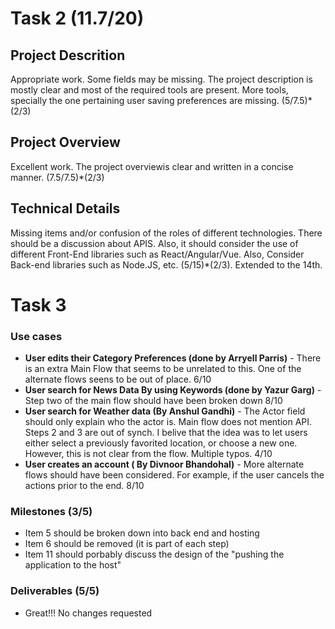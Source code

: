 # Task 2 (11.7/20)

## Project Descrition
Appropriate work. Some fields may be missing. The project description is mostly clear and most of the required tools are present. More tools, specially the one pertaining user saving preferences are missing. (5/7.5)*(2/3)
 
## Project Overview
Excellent work. The project overviewis clear and written in a concise manner. (7.5/7.5)*(2/3)

## Technical Details
Missing items and/or confusion of the roles of different technologies. There should be a discussion about APIS. Also, it should consider the use of different Front-End libraries such as React/Angular/Vue. Also, Consider Back-end libraries such as Node.JS, etc. (5/15)*(2/3). Extended to the 14th.


# Task 3

### Use cases 
- **User edits their Category Preferences (done by Arryell Parris)** - There is an extra Main Flow that seems to be unrelated to this. One of the alternate flows seens to be out of place. 6/10
- **User search for News Data By using Keywords (done by Yazur Garg)** - Step two of the main flow should have been broken down 8/10
- **User search for Weather data (By Anshul Gandhi)** - The Actor field should only explain who the actor is. Main flow does not mention API. Steps 2 and 3 are out of synch. I belive that the idea was to let users either select a previously favorited location, or choose a new one. However, this is not clear from the flow. Multiple typos. 4/10
- **User creates an account ( By Divnoor Bhandohal)** - More alternate flows should have been considered. For example, if the user cancels the actions prior to the end. 8/10

### Milestones (3/5)
- Item 5 should be broken down into back end and hosting
- Item 6 should be removed (it is part of each step)
- Item 11 should porbably discuss the design of the "pushing the application to the host"

### Deliverables (5/5)
- Great!!! No changes requested
